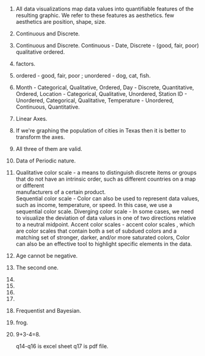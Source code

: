 1. All data visualizations map data values into quantifiable features of the resulting graphic. We refer to these features as aesthetics. few aesthetics are position, shape, size.
2. Continuous and Discrete.
3. Continuous and Discrete. Continuous - Date, Discrete - (good, fair, poor) qualitative ordered.
4. factors.
5. ordered - good, fair, poor ; unordered - dog, cat, fish.  
6. Month - Categorical, Qualitative, Ordered, Day - Discrete, Quantitative, Ordered, Location - Categorical, Qualitative, Unordered, Station ID - Unordered, Categorical, Qualitative, Temperature - Unordered, Continuous, Quantitative.
7. Linear Axes.
8. If we're graphing the population of cities in Texas then it is better to transform the axes.
9. All three of them are valid.
10. Data of Periodic nature.
11. Qualitative color scale - a means to distinguish discrete items or groups that do not have an intrinsic order, such as different countries on a map or different       
    manufacturers of a certain product.  
    Sequential color scale - Color can also be used to represent data values, such as income, temperature, or speed. In this case, we use a sequential color scale.
    Diverging color scale - In some cases, we need to visualize the deviation of data values in one of two directions relative to a neutral midpoint.
    Accent color scales - accent color scales , which are color scales that contain both a set of subdued colors and a matching set of stronger, darker, and/or more 
    saturated 
    colors, Color can also be an effective tool to highlight specific elements in the data.  

12. Age cannot be negative.
13. The second one.
14.   
15.   
16.  
17.   
18. Frequentist and Bayesian.
19. frog.  
20. 9+3-4=8.

    q14-q16 is excel sheet
    q17 is pdf file.
    
